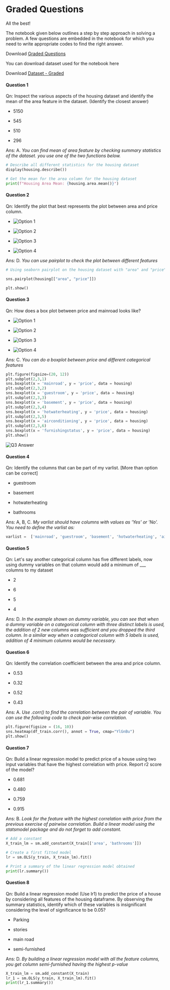 # Graded Questions

All the best!

The notebook given below outlines a step by step approach in solving a problem. A few questions are embedded in the notebook for which you need to write appropriate codes to find the right answer.

Download [Graded Questions](Graded_Questions.ipynb)

You can download dataset used for the notebook here

Download [Dataset - Graded](Housing.csv)

#### Question 1

Qn: Inspect the various aspects of the housing dataset and identify the mean of the area feature in the dataset. (Identify the closest answer)

- 5150

- 545

- 510

- 296

Ans: A. *You can find mean of area feature by checking summary statistics of the dataset. you use one of the two functions below.*

```python
# Describe all different statistics for the housing dataset
display(housing.describe())

# Get the mean for the area column for the housing dataset
print(f"Housing Area Mean: {housing.area.mean()}")
```

#### Question 2

Qn: Identify the plot that best represents the plot between area and price column.

- ![Option 1](https://i.ibb.co/8jRWn3R/Q2-1.png)

- ![Option 2](https://i.ibb.co/1q6ZpDb/Q2-2.png)

- ![Option 3](https://i.ibb.co/6sJJtTZ/Q2-3.png)

- ![Option 4](https://i.ibb.co/Mgmj0rM/Q2-4.png)

Ans: D. *You can use pairplot to check the plot between different features*

```python
# Using seaborn pairplot on the housing dataset with "area" and "price" columns

sns.pairplot(housing[["area", "price"]])

plt.show()
```


#### Question 3

Qn: How does a box plot between price and mainroad looks like?

- ![Option 1](https://i.ibb.co/xmQ7w4W/Q3-1.png)

- ![Option 2](https://i.ibb.co/2s9gxM4/Q3-2.png)

- ![Option 3](https://i.ibb.co/8bsP1tH/Q3-3.png)

- ![Option 4](https://i.ibb.co/TqjTJwg/Q3-4.png)

Ans: C. *You can do a boxplot between price and different categorical features*

```python
plt.figure(figsize=(20, 12))
plt.subplot(2,3,1)
sns.boxplot(x = 'mainroad', y = 'price', data = housing)
plt.subplot(2,3,2)
sns.boxplot(x = 'guestroom', y = 'price', data = housing)
plt.subplot(2,3,3)
sns.boxplot(x = 'basement', y = 'price', data = housing)
plt.subplot(2,3,4)
sns.boxplot(x = 'hotwaterheating', y = 'price', data = housing)
plt.subplot(2,3,5)
sns.boxplot(x = 'airconditioning', y = 'price', data = housing)
plt.subplot(2,3,6)
sns.boxplot(x = 'furnishingstatus', y = 'price', data = housing)
plt.show()
```

![Q3 Answer](https://i.ibb.co/Wgvv3p8/Q3-Ans.png)

#### Question 4

Qn: Identify the columns that can be part of my varlist. \[More than option can be correct]

- guestroom

- basement

- hotwaterheating

- bathrooms

Ans: A, B, C. *My varlist should have columns with values as 'Yes' or 'No'. You need to define the varlist as:*

```python
varlist =  ['mainroad', 'guestroom', 'basement', 'hotwaterheating', 'airconditioning', 'prefarea']
```

#### Question 5

Qn: Let's say another categorical column has five different labels, now using dummy variables on that column would add a minimum of ___ columns to my dataset

- 2

- 6

- 5

- 4

Ans: D. *In the example shown on dummy variable, you can see that when a dummy variable on a categorical column with three distinct labels is used, the addition of 2 new columns was sufficient and you dropped the third column. In a similar way when a categorical column with 5 labels is used, addition of 4 minimum columns would be necessary.*

#### Question 6

Qn: Identify the correlation coefficient between the area and price column.

- 0.53

- 0.32

- 0.52

- 0.43

Ans: A. *Use .corr() to find the correlation between the pair of variable. You can use the following code to check pair-wise correlation.*

```python
plt.figure(figsize = (16, 10))
sns.heatmap(df_train.corr(), annot = True, cmap="YlGnBu")
plt.show()
```

#### Question 7

Qn: Build a linear regression model to predict price of a house using two input variables that have the highest correlation with price. Report r2 score of the model?

- 0.681

- 0.480

- 0.759

- 0.915

Ans: B. *Look for the feature with the highest correlation with price from the previous exercise of pairwise correlation. Build a linear model using the statsmodel package and do not forget to add constant.*

```python
# Add a constant
X_train_lm = sm.add_constant(X_train[['area', 'bathrooms']])

# Create a first fitted model
lr = sm.OLS(y_train, X_train_lm).fit()

# Print a summary of the linear regression model obtained
print(lr.summary())
```

#### Question 8

Qn: Build a linear regression model (Use lr1) to predict the price of a house by considering all features of the housing dataframe. By observing the summary statistics, identify which of these variables is insignificant considering the level of significance to be 0.05?

- Parking

- stories

- main road

- semi-furnished

Ans: D. *By building a linear regression model with all the feature columns, you get column semi-furnished having the highest p-value*

```python
X_train_lm = sm.add_constant(X_train)
lr_1 = sm.OLS(y_train, X_train_lm).fit()
print(lr_1.summary())
```
